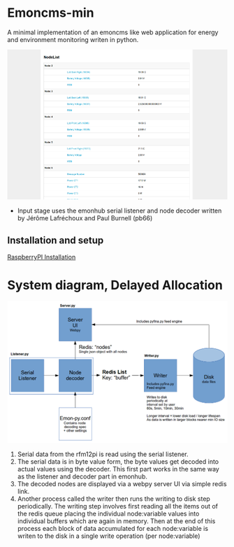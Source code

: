 # Emoncms-min

A minimal implementation of an emoncms like web application for energy and environment monitoring writen in python.

![emon-py frontend nodelist](docs/images/emon-py.png)

- Input stage uses the emonhub serial listener and node decoder written by Jérôme Lafréchoux and Paul Burnell (pb66)

## Installation and setup

[RaspberryPI Installation](docs/install.md)

# System diagram, Delayed Allocation

![System diagram](docs/images/emon-py-system-diagram.png)
                             
1. Serial data from the rfm12pi is read using the serial listener. 
2. The serial data is in byte value form, the byte values get decoded into actual values using the decoder. This first part works in the same way as the listener and decoder part in emonhub. 
3. The decoded nodes are displayed via a webpy server UI via simple redis link.
4. Another process called the writer then runs the writing to disk step periodically. The writing step involves first reading all the items out of the redis queue placing the individual node:variable values into individual buffers which are again in memory. Then at the end of this process each block of data accumulated for each node:variable is writen to the disk in a single write operation (per node:variable)


